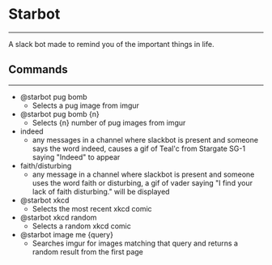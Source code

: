 # Starbot
----
A slack bot made to remind you of the important things in life. 

## Commands
----
 * @starbot pug bomb
    * Selects a pug image from imgur
 * @starbot pug bomb {n}
    * Selects {n} number of pug images from imgur
 * indeed
    * any messages in a channel where slackbot is present and someone says the word indeed, causes a gif of Teal'c from Stargate SG-1 saying "Indeed" to appear
 * faith/disturbing
    * any message in a channel where slackbot is present and someone uses the word faith or disturbing, a gif of vader saying "I find your lack of faith disturbing." will be displayed
 * @starbot xkcd
    * Selects the most recent xkcd comic
 * @starbot xkcd random
    * Selects a random xkcd comic
 * @starbot image me {query}
    * Searches imgur for images matching that query and returns a random result from the first page